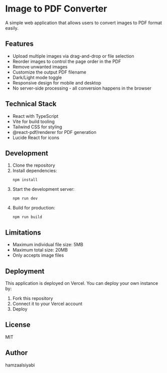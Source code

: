 # Image to PDF Converter

A simple web application that allows users to convert images to PDF format easily.

## Features

- Upload multiple images via drag-and-drop or file selection
- Reorder images to control the page order in the PDF
- Remove unwanted images
- Customize the output PDF filename
- Dark/Light mode toggle
- Responsive design for mobile and desktop
- No server-side processing - all conversion happens in the browser

## Technical Stack

- React with TypeScript
- Vite for build tooling
- Tailwind CSS for styling
- @react-pdf/renderer for PDF generation
- Lucide React for icons

## Development

1. Clone the repository
2. Install dependencies:
   ```
   npm install
   ```
3. Start the development server:
   ```
   npm run dev
   ```
4. Build for production:
   ```
   npm run build
   ```

## Limitations

- Maximum individual file size: 5MB
- Maximum total size: 20MB
- Only accepts image files

## Deployment

This application is deployed on Vercel. You can deploy your own instance by:

1. Fork this repository
2. Connect it to your Vercel account
3. Deploy

## License

MIT

## Author

hamzaalsiyabi 